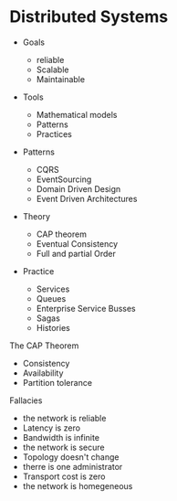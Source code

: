 # Distributed Systems

+ Goals 
  + reliable 
  + Scalable
  + Maintainable
+ Tools
  + Mathematical models
  + Patterns
  + Practices

+ Patterns
  + CQRS
  + EventSourcing
  + Domain Driven Design
  + Event Driven Architectures
+ Theory
  + CAP theorem
  + Eventual Consistency
  + Full and partial Order
+ Practice
  + Services
  + Queues
  + Enterprise Service Busses
  + Sagas
  + Histories



The CAP Theorem

+ Consistency
+ Availability
+ Partition tolerance

Fallacies

+ the network is reliable
+ Latency is zero
+ Bandwidth is infinite
+ the network is secure
+ Topology doesn't change
+ therre is one administrator
+ Transport cost is zero
+ the network is homegeneous




 







